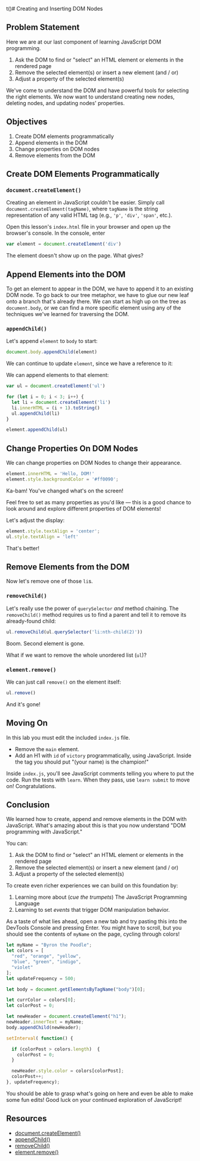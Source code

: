 t()# Creating and Inserting DOM Nodes

## Problem Statement

Here we are at our last component of learning JavaScript DOM programming.

1. Ask the DOM to find or "select" an HTML element or elements in the rendered page
2. Remove the selected element(s) or insert a new element (and / or)
3. Adjust a property of the selected element(s)

We've come to understand the DOM and have powerful tools for selecting the
right elements. We now want to understand creating new nodes, deleting nodes,
and updating nodes' properties.

## Objectives

1. Create DOM elements programmatically
2. Append elements in the DOM
3. Change properties on DOM nodes
4. Remove elements from the DOM

## Create DOM Elements Programmatically

### `document.createElement()`

Creating an element in JavaScript couldn't be easier. Simply call
`document.createElement(tagName)`, where `tagName` is the string representation
of any valid HTML tag (e.g., `'p'`, `'div'`, `'span'`, etc.).

Open this lesson's `index.html` file in your browser and open up the browser's
console. In the console, enter

``` javascript
var element = document.createElement('div')
```

The element doesn't show up on the page. What gives?

## Append Elements into the DOM

To get an element to appear in the DOM, we have to append it to an existing DOM
node. To go back to our tree metaphor, we have to glue our new leaf onto a
branch that's already there. We can start as high up on the tree as
`document.body`, or we can find a more specific element using any of the
techniques we've learned for traversing the DOM.

### `appendChild()`

Let's append `element` to `body` to start:

``` javascript
document.body.appendChild(element)
```

We can continue to update `element`, since we have a reference to it:

We can append elements to that element:

``` javascript
var ul = document.createElement('ul')

for (let i = 0; i < 3; i++) {
  let li = document.createElement('li')
  li.innerHTML = (i + 1).toString()
  ul.appendChild(li)
}

element.appendChild(ul)
```

## Change Properties On DOM Nodes

We can change properties on DOM Nodes to change their appearance.

``` javascript
element.innerHTML = 'Hello, DOM!'
element.style.backgroundColor = '#ff0090';
```

Ka-bam! You've changed what's on the screen!

Feel free to set as many properties as you'd like — this is a good chance to
look around and explore different properties of DOM elements!

Let's adjust the display:

``` javascript
element.style.textAlign = 'center';
ul.style.textAlign = 'left'
```

That's better!

## Remove Elements from the DOM

Now let's remove one of those `li`s.

### `removeChild()`

Let's really use the power of `querySelector` _and_ method chaining.
The `removeChild()` method requires us to find a parent and tell it to remove
its already-found child:

``` javascript
ul.removeChild(ul.querySelector('li:nth-child(2)'))
```

Boom. Second element is gone.

What if we want to remove the whole unordered list (`ul`)?

### `element.remove()`

We can just call `remove()` on the element itself:

``` javascript
ul.remove()
```

And it's gone!

## Moving On

In this lab you must edit the included `index.js` file.

* Remove the `main` element.
* Add an H1 with `id` of `victory` programmatically, using JavaScript. Inside
  the tag you should put "(your name) is the champion!"

Inside `index.js`, you'll see JavaScript comments telling you where to put the
code. Run the tests with `learn`. When they pass, use `learn submit` to move
on! Congratulations.

## Conclusion

We learned how to create, append and remove elements in the DOM with
JavaScript. What's amazing about this is that you now understand "DOM
programming with JavaScript."

You can:

1. Ask the DOM to find or "select" an HTML element or elements in the rendered page
2. Remove the selected element(s) or insert a new element (and / or)
3. Adjust a property of the selected element(s)

To create even richer experiences we can build on this foundation by:

1. Learning more about (*cue the trumpets*) The JavaScript Programming Language
2. Learning to set *events* that trigger DOM manipulation behavior.

As a taste of what lies ahead, open a new tab and try pasting this into the
DevTools Console and pressing Enter. You might have to scroll, but you should
see the contents of `myName` on the page, cycling through colors!

```javascript
let myName = "Byron the Poodle";
let colors = [
  "red", "orange", "yellow",
  "blue", "green", "indigo",
  "violet"
];
let updateFrequency = 500;

let body = document.getElementsByTagName("body")[0];

let currColor = colors[0];
let colorPost = 0;

let newHeader = document.createElement("h1");
newHeader.innerText = myName;
body.appendChild(newHeader);

setInterval( function() {

  if (colorPost > colors.length)  {
    colorPost = 0;
  }

  newHeader.style.color = colors[colorPost];
  colorPost++;
}, updateFrequency);
```

You should be able to grasp what's going on here and even be able to make some
fun edits!  Good luck on your continued exploration of JavaScript!

## Resources

- [document.createElement()](https://developer.mozilla.org/en-US/docs/Web/API/Document/createElement)
- [appendChild()](https://developer.mozilla.org/en-US/docs/Web/API/Node/appendChild)
- [removeChild()](https://developer.mozilla.org/en-US/docs/Web/API/Node/removeChild)
- [element.remove()](https://developer.mozilla.org/en-US/docs/Web/API/ChildNode/remove)
